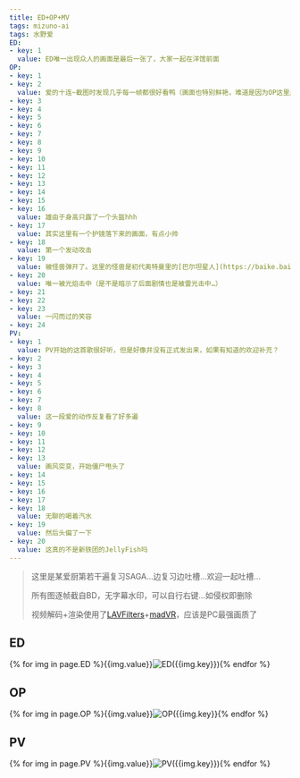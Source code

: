 ```yaml
---
title: ED+OP+MV
tags: mizuno-ai
tags: 水野爱
ED:
- key: 1
  value: ED唯一出现众人的画面是最后一张了，大家一起在洋馆前面
OP:
- key: 1
- key: 2
  value: 爱的十连~截图时发现几乎每一帧都很好看鸭（画面也特别鲜艳，难道是因为OP这里是色彩监督
- key: 3
- key: 4
- key: 5
- key: 6
- key: 7
- key: 8
- key: 9
- key: 10
- key: 11
- key: 12
- key: 13
- key: 14
- key: 15
- key: 16
  value: 雄由于身高只露了一个头盔hhh
- key: 17
  value: 其实这里有一个护镜落下来的画面，有点小帅
- key: 18
  value: 第一个发动攻击
- key: 19
  value: 被怪兽弹开了。这里的怪兽是初代奥特曼里的[巴尔坦星人](https://baike.baidu.com/item/宇宙忍者巴尔坦星人)。
- key: 20
  value: 唯一被光焰击中（是不是暗示了后面剧情也是被雷光击中…）
- key: 21
- key: 22
- key: 23
  value: 一闪而过的笑容
- key: 24
PV:
- key: 1
  value: PV开始的这首歌很好听，但是好像并没有正式发出来，如果有知道的欢迎补充？
- key: 2
- key: 3
- key: 4
- key: 5
- key: 6
- key: 7
- key: 8
  value: 这一段爱的动作反复看了好多遍
- key: 9
- key: 10
- key: 11
- key: 12
- key: 13
  value: 画风突变，开始僵尸甩头了
- key: 14
- key: 15
- key: 16
- key: 17
- key: 18
  value: 无聊的喝着汽水
- key: 19
  value: 然后头偏了一下
- key: 20
  value: 这真的不是新铁团的JellyFish吗
---
```

> 这里是某爱厨第若干遍复习SAGA…边复习边吐槽…欢迎一起吐槽…
>
> 所有图逐帧截自BD，无字幕水印，可以自行右键…如侵权即删除
>
> 视频解码+渲染使用了[LAVFilters](https://github.com/Nevcairiel/LAVFilters)+[madVR](http://www.madvr.com/)，应该是PC最强画质了

## ED

{% for img in page.ED %}{{img.value}}![ED({{img.key}})](//cdn.jsdelivr.net/gh/wu-kan/MizunoAi/ED/ED({{img.key}}).jpg){% endfor %}

## OP

{% for img in page.OP %}{{img.value}}![OP({{img.key}}](//cdn.jsdelivr.net/gh/wu-kan/MizunoAi/OP/OP({{img.key}}).jpg){% endfor %}

## PV

{% for img in page.PV %}{{img.value}}![PV({{img.key}})](//cdn.jsdelivr.net/gh/wu-kan/MizunoAi/PV/PV({{img.key}}).jpg){% endfor %}
